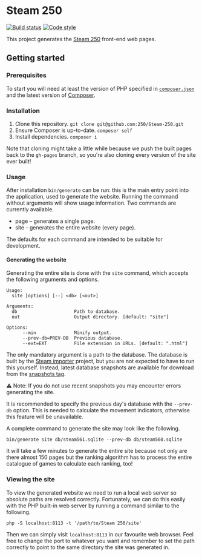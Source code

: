 Steam 250
=========

[![Build status][Build image]][Build]
[![Code style][Style image]][Style]

This project generates the [Steam 250][Steam 250] front-end web pages.

Getting started
---------------

### Prerequisites

To start you will need at least the version of PHP specified in [`composer.json`](composer.json) and the latest version of [Composer][Composer].

### Installation

1. Clone this repository. `git clone git@github.com:250/Steam-250.git`
1. Ensure Composer is up-to-date. `composer self`
1. Install dependencies. `composer i`

Note that cloning might take a little while because we push the built pages back to the `gh-pages` branch, so you're also cloning every version of the site ever built!

### Usage

After installation `bin/generate` can be run: this is the main entry point into the application, used to generate the website. Running the command without arguments will show usage information. Two commands are currently available.

* page – generates a single page.
* site - generates the entire website (every page).

The defaults for each command are intended to be suitable for development.

#### Generating the website

Generating the entire site is done with the `site` command, which accepts the following arguments and options.

```
Usage:
  site [options] [--] <db> [<out>]

Arguments:
  db                     Path to database.
  out                    Output directory. [default: "site"]

Options:
      --min              Minify output.
      --prev-db=PREV-DB  Previous database.
      --ext=EXT          File extension in URLs. [default: ".html"]
```

The only mandatory argument is a path to the database. The database is built by the [Steam importer][Steam importer] project, but you are not expected to have to run this yourself. Instead, latest database snapshots are available for download from the [snapshots tag][Snapshots].

⚠️ Note: If you do not use recent snapshots you may encounter errors generating the site.

It is recommended to specify the previous day's database with the `--prev-db` option. This is needed to calculate the movement indicators, otherwise this feature will be unavailable.

A complete command to generate the site may look like the following.

```
bin/generate site db/steam561.sqlite --prev-db db/steam560.sqlite
```

It will take a few minutes to generate the entire site because not only are there almost 150 pages but the ranking algorithm has to process the entire catalogue of games to calculate each ranking, too!

### Viewing the site

To view the generated website we need to run a local web server so absolute paths are resolved correctly. Fortunately, we can do this easily with the PHP built-in web server by running a command similar to the following.

```
php -S localhost:8113 -t '/path/to/Steam 250/site'
```

Then we can simply visit `localhost:8113` in our favourite web browser. Feel free to change the port to whatever you want and remember to set the path correctly to point to the same directory the site was generated in.

  [Build]: https://travis-ci.org/250/Steam-250
  [Build image]: https://travis-ci.org/250/Steam-250.svg?branch=master "Build status"
  [Style]: https://styleci.io/repos/110031821
  [Style image]: https://styleci.io/repos/110031821/shield?style=flat "Code style"
  [Snapshots]: https://github.com/250/Steam-250/releases/tag/snapshots

  [Steam 250]: https://steam250.com
  [Steam importer]: https://github.com/250/Steam-importer
  [Composer]: https://getcomposer.org
